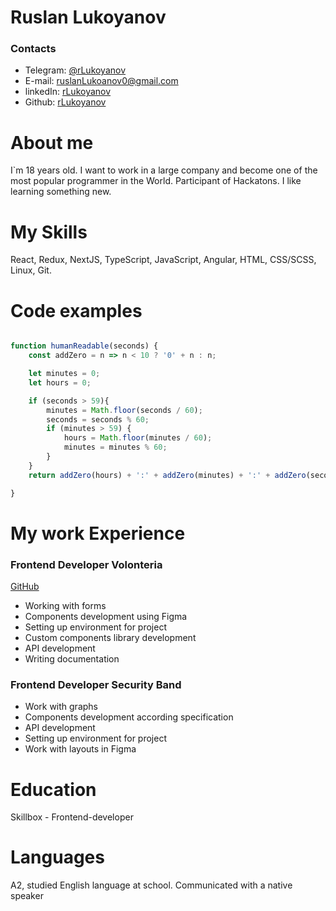 # Ruslan Lukoyanov

### Contacts

- Telegram: <a href='https://t.me/rlukoyanov'>@rLukoyanov</a></li>
- E-mail: ruslanLukoanov0@gmail.com</li>
- linkedIn: <a href='https://www.linkedin.com/in/rlukoyanov/'>rLukoyanov</a></li>
- Github: <a href='https://github.com/rLukoyanov'>rLukoyanov</a></li>

# About me

I`m 18 years old. I want to work in a large company and become one of the most popular programmer in the World. Participant of Hackatons. I like learning something new.

# My Skills

React, Redux, NextJS, TypeScript, JavaScript, Angular, HTML, CSS/SCSS, Linux, Git.

# Code examples

```js

function humanReadable(seconds) {
    const addZero = n => n < 10 ? '0' + n : n;

    let minutes = 0;
    let hours = 0;

    if (seconds > 59){
        minutes = Math.floor(seconds / 60);
        seconds = seconds % 60;
        if (minutes > 59) {
            hours = Math.floor(minutes / 60);
            minutes = minutes % 60;
        }
    }
    return addZero(hours) + ':' + addZero(minutes) + ':' + addZero(seconds);

}

```

# My work Experience

### Frontend Developer Volonteria

<a href="https://github.com/ruslanTwink/Volonteria">GitHub</a>

- Working with forms
- Components development using Figma
- Setting up environment for project
- Custom components library development
- API development
- Writing documentation

### Frontend Developer Security Band

- Work with graphs
- Components development according specification
- API development
- Setting up environment for project
- Work with layouts in Figma

# Education

Skillbox - Frontend-developer

# Languages

A2, studied English language at school. Communicated with a native speaker
